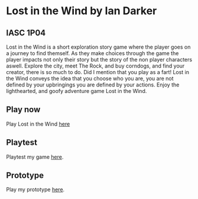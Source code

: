 # Lost in the Wind by Ian Darker
## IASC 1P04

Lost in the Wind is a short exploration story game where the player goes on a journey to find themself. As they make choices through the game the player impacts not only their story but the story of the non player characters aswell. Explore the city, meet The Rock, and buy corndogs, and find your creator, there is so much to do. Did I mention that you play as a fart! Lost in the Wind conveys the idea that you choose who you are, you are not defined by your upbringings you are defined by your actions. Enjoy the lighthearted, and goofy adventure game Lost in the Wind.

## Play now

Play Lost in the Wind [here](https://ian-darker.github.io/IASC-1P04/final_build/LostInTheWind_FinalBuild.html)

## Playtest

Playtest my game [here](playtest/playtest).

## Prototype

Play my prototype [here](prototype/TwineGamePrototype_Final.html).
